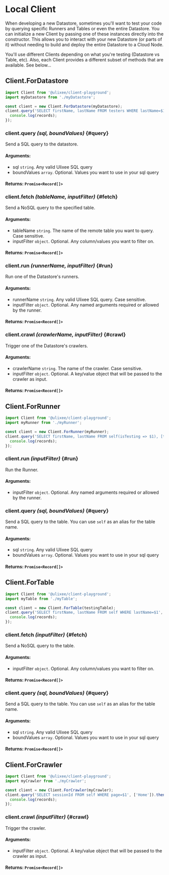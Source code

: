 # Local Client

When developing a new Datastore, sometimes you'll want to test your code by querying specific Runners and Tables or even the entire Datastore. You can initialize a new Client by passing one of these instances directly into the constructor. This allows you to interact with your new Datastore (or parts of it) without needing to build and deploy the entire Datastore to a Cloud Node.

You'll use different Clients depending on what you're testing (Datastore vs Table, etc). Also, each Client provides a different subset of methods that are available. See below...

## Client.ForDatastore

```javascript
import Client from '@ulixee/client-playground';
import myDatastore from './myDatastore';

const client = new Client.ForDatastore(myDatastore);
client.query('SELECT firstName, lastName FROM testers WHERE lastName=$1', ['Jordan']).then(records => {
  console.log(records);
});
```

### client.query _(sql, boundValues)_ {#query}

Send a SQL query to the datastore. 

#### **Arguments**:

- sql `string`. Any valid Ulixee SQL query
- boundValues `array`. Optional. Values you want to use in your sql query

#### **Returns**: `Promise<Record[]>`

### client.fetch _(tableName, inputFilter)_ {#fetch}

Send a NoSQL query to the specified table.

#### **Arguments**:

- tableName `string`. The name of the remote table you want to query. Case sensitive.
- inputFilter `object`. Optional. Any column/values you want to filter on.

#### **Returns**: `Promise<Record[]>`


### client.run _(runnerName, inputFilter)_ {#run}

Run one of the Datastore's runners.

#### **Arguments**:

- runnerName `string`. Any valid Ulixee SQL query. Case sensitive.
- inputFilter `object`. Optional. Any named arguments required or allowed by the runner.

#### **Returns**: `Promise<Record[]>`


### client.crawl _(crawlerName, inputFilter)_ {#crawl}

Trigger one of the Datastore's crawlers.

#### **Arguments**:

- crawlerName `string`. The name of the crawler. Case sensitive.
- inputFilter `object`. Optional. A key/value object that will be passed to the crawler as input.

#### **Returns**: `Promise<Record[]>`
 

## Client.ForRunner

```javascript
import Client from '@ulixee/client-playground';
import myRunner from './myRunner';

const client = new Client.ForRunner(myRunner);
client.query('SELECT firstName, lastName FROM self(isTesting => $1), [true]).then(records => {
  console.log(records);
});
```

### client.run _(inputFilter)_ {#run}

Run the Runner.

#### **Arguments**:

- inputFilter `object`. Optional. Any named arguments required or allowed by the runner.


### client.query _(sql, boundValues)_ {#query}

Send a SQL query to the table. You can use `self` as an alias for the table name.

#### **Arguments**:

- sql `string`. Any valid Ulixee SQL query
- boundValues `array`. Optional. Values you want to use in your sql query

#### **Returns**: `Promise<Record[]>`



## Client.ForTable

```javascript
import Client from '@ulixee/client-playground';
import myTable from './myTable';

const client = new Client.ForTable(testingTable);
client.query('SELECT firstName, lastName FROM self WHERE lastName=$1', ['Jordan']).then(records => {
  console.log(records);
});
```

### client.fetch _(inputFilter)_ {#fetch}

Send a NoSQL query to the table.

#### **Arguments**:

- inputFilter `object`. Optional. Any column/values you want to filter on.

#### **Returns**: `Promise<Record[]>`



### client.query _(sql, boundValues)_ {#query}

Send a SQL query to the table. You can use `self` as an alias for the table name.

#### **Arguments**:

- sql `string`. Any valid Ulixee SQL query
- boundValues `array`. Optional. Values you want to use in your sql query

#### **Returns**: `Promise<Record[]>`



## Client.ForCrawler

```javascript
import Client from '@ulixee/client-playground';
import myCrawler from './myCrawler';

const client = new Client.ForCrawler(myCrawler);
client.query('SELECT sessionId FROM self WHERE page=$1', ['Home']).then(records => {
  console.log(records);
});
```

### client.crawl _(inputFilter)_ {#crawl}

Trigger the crawler.

#### **Arguments**:

- inputFilter `object`. Optional. A key/value object that will be passed to the crawler as input.

#### **Returns**: `Promise<Record[]>`
 